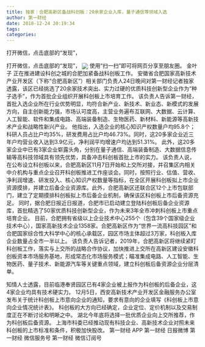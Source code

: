 ```yaml
---
title: 独家｜合肥高新区备战科创板：20余家企业入库，量子通信等领域入选
author: 第一财经
date: 2018-12-24 20:19:34
tags: 
categories: 
---
```

打开微信，点击底部的“发现”，
<!-- more -->
打开微信，点击底部的“发现”，
<img align="center" border="0" src="https://imgcdn.yicai.com/uppics/images/2018/12/5b552f3949c7aa85abce0b23ee97f5be.jpg" />
使用“扫一扫”即可将网页分享至朋友圈。
金叶子
正在推进建设科创之城的合肥加紧备战科创板工作。
安徽省合肥国家高新技术产业开发区（下称“合肥高新区”）相关部门负责人24日晚间对第一财经记者独家透露，该区已经挑选了20余家技术突出、实力过硬的优质科技创新型企业作为“种子选手”，作为首批企业组织开展科创板上市培育工作。
该负责人告诉第一财经，首批入选企业所在行业优势明显，均符合新产业、新技术、新业态、新模式的发展方向，自主创新能力强，市场认可度高，主营业务遍布互联网、大数据、云计算、人工智能、软件和集成电路、高端装备制造、生物医药、新材料、新能源等高新技术产业和战略性新兴产业。
他指出，入选企业的核心知识产权数量户均95.8个；科研人员占比户均35%，研发费用占比户均46.73%。同时，这20多家企业近三年户均营业收入达到3.9亿元，净利润平均增速户均达到51.31%。
此外，这20多家企业中已有3家企业崭露头角，分别在量子通信、高端装备制造、大数据信息传输等高科技领域具有领先优势，具备冲击科创板首批上市的实力。
该负责人说，在公布设立科创板以来，合肥高新区11月7日开始和上交所对接，并召集区内相关中介机构与重点企业召开科创板推进工作座谈会。同时，按照行业、估值、营收、净利润增速、研发投入、核心知识产权数量等指标，在全区开展科创板拟上市企业资源摸排，并建立后备企业资源库。此外，合肥高新区还联合区12个上市包联部门，建立了定期摸排科创板拟上市后备企业机制，确保该区科创板上市后备资源充足。
同时，据合肥日报近日报道，合肥市已启动建立登陆科创板后备企业资源库，首批精选了50家优质科技创新型企业，作为未来3年全市冲刺科创板上市重点培育企业。
目前，合肥拥有省级以上企业技术中心255个（包含39个国家级企业技术中心），国家高新技术企业1358家。合肥高新区作为“世界一流高科技园区”和合肥国家综合性大科学中心的核心承载区，园区市场主体超过3万家，科创板入库企业数量占全市一半以上。
该负责人告诉记者，2019年，合肥高新区将继续紧盯科创板工作，落实与上交所的战略合作协议，加快推进上交所在高新区建设安徽科创板资本市场服务基地，形成常态化市场服务模式；瞄准集成电路、人工智能、生物医药、量子技术、新能源汽车等关键重点领域，建立科创板后备资源企业分层清单。
 
 
知情人士透露，目前临港奉贤园区已有4家企业被上报作为科创板的后备企业，这4家企业均具有技术硬实力。
12月5日，西安高新技术产业开发区金融服务办公室发布关于统计科创板上市意向企业的通知，要求有意向的企业填写《科创板上市意向企业情况统计表》。
科创板的大方向已经确定，企业定位、定价机制以及交易制度正在不断讨论和明晰之中。
湖北今年底将选择一批优质企业向上交所推荐，作为科创板后备资源。
上海市科委已经推动现有科技企业、高新技术企业对照未来科创板的上市标准和条件，积极加快股改。
第一财经
APP
第一财经
日报微博
第一财经
微信服务号
第一财经
微信订阅号
